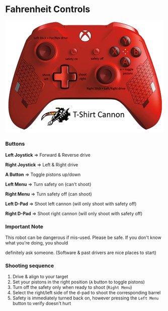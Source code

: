# Fahrenheit Controls

![Controller Format](https://github.com/cavineers/TShirtCannon/blob/master/controller_mapped.png)

### Buttons

**Left Joystick** => Forward & Reverse drive

**Right Joystick** => Left & Right drive

**A Button** => Toggle pistons up/down

**Left Menu** => Turn safety on (can't shoot)

**Right Menu** => Turn safety off (can shoot)

**Left D-Pad** => Shoot left cannon (will only shoot with safety off)

**Right D-Pad** => Shoot right cannon (will only shoot with safety off)

### Important Note

This robot can be dangerous if mis-used. Please be safe. If you don't know what you're doing, you should

definitely ask someone. (Software & past drivers are nice places to start)

### Shooting sequence

1. Drive & align to your target
1. Set your pistons in the right position (`A` button to toggle pistons)
1. Turn off the safety only when ready to shoot (`Right Menu`)
1. Select the right/left side of the d-pad to shoot the corresponding barrel
1. Safety is immediately turned back on, however pressing the `Left Menu` button to verify doesn't hurt
